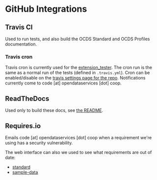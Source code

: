 # GitHub Integrations

## Travis CI

Used to run tests, and also build the OCDS Standard and OCDS Profiles documentation.

### Travis cron

Travis cron is currently used for the [extension_tester](https://github.com/open-contracting/extension_tester). The cron run is the same as a normal run of the tests (defined in `.travis.yml`). Cron can be enabled/disable on the [travis settings page for the repo](https://travis-ci.org/open-contracting/extension_tester/settings). Notifications currently come to code [at] opendataservices [dot] coop.

## ReadTheDocs

Used only to build these docs, see [the README](https://github.com/open-contracting/standard-development-handbook/blob/master/README.md).

## Requires.io

Emails code [at] opendataservices [dot] coop when a requirement we're using has a security vulnerability.

The web interface can also we used to see what requirements are out of date:
* [standard](https://requires.io/github/open-contracting/standard/requirements/)
* [sample-data](https://requires.io/github/open-contracting/sample-data/requirements/)
